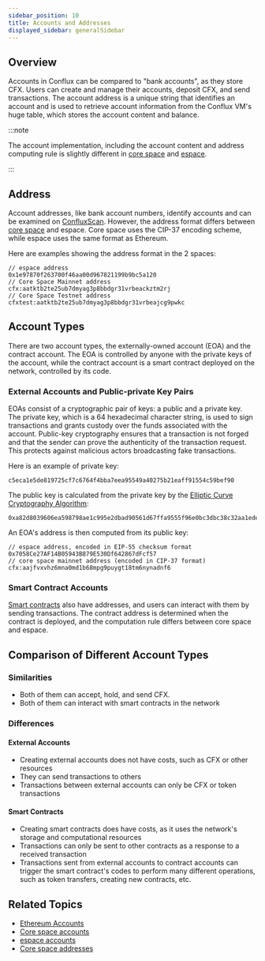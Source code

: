 ```yaml
---
sidebar_position: 10
title: Accounts and Addresses
displayed_sidebar: generalSidebar
---
```


## Overview

Accounts in Conflux can be compared to "bank accounts", as they store CFX. Users can create and manage their accounts, deposit CFX, and send transactions. The account address is a unique string that identifies an account and is used to retrieve account information from the Conflux VM's huge table, which stores the account content and balance. 

:::note

The account implementation, including the account content and address computing rule is slightly different in [core space](../../core/core-space-basics/accounts.md) and [espace](../../espace/build/accounts.md).

:::

## Address

Account addresses, like bank account numbers, identify accounts and can be examined on [ConfluxScan](https://confluxscan.io). However, the address format differs between [core space](../../core/core-space-basics/addresses.md) and espace. Core space uses the CIP-37 encoding scheme, while espace uses the same format as Ethereum.

Here are examples showing the address format in the 2 spaces:

``` 
// espace address
0x1e97870f263700f46aa00d967821199b9bc5a120
// Core Space Mainnet address
cfx:aatktb2te25ub7dmyag3p8bbdgr31vrbeackztm2rj
// Core Space Testnet address
cfxtest:aatktb2te25ub7dmyag3p8bbdgr31vrbeajcg9pwkc
```

## Account Types

There are two account types, the externally-owned account (EOA) and the contract account. The EOA is controlled by anyone with the private keys of the account, while the contract account is a smart contract deployed on the network, controlled by its code.

### External Accounts and Public-private Key Pairs

EOAs consist of a cryptographic pair of keys: a public and a private key. The private key, which is a 64 hexadecimal character string, is used to sign transactions and grants custody over the funds associated with the account. Public-key cryptography ensures that a transaction is not forged and that the sender can prove the authenticity of the transaction request. This protects against malicious actors broadcasting fake transactions.

Here is an example of private key:

```
c5eca1e5de819725cf7c6764f4bba7eea95549a40275b21eaff91554c59bef90
``` 

The public key is calculated from the private key by the [Elliptic Curve Cryptography Algorithm](https://en.wikipedia.org/wiki/Elliptic_Curve_Digital_Signature_Algorithm):

```
0xa82d8039606ea598798ae1c995e2dbad90561d67ffa9555f96e0bc3dbc38c32aa1ede8ab17a137b8515b94b158b49a746c77abc432c2677cb0a6d3240be98872
```

An EOA's address is then computed from its public key:

```
// espace address, encoded in EIP-55 checksum format
0x7058Ce27AF14B05943B879E530Df642867dFcf57
// core space mainnet address (encoded in CIP-37 format)
cfx:aajfvxvhz6mna0md1b68mpg9puygt18tm6nynadnf6
```

### Smart Contract Accounts

[Smart contracts](./contracts.md) also have addresses, and users can interact with them by sending transactions. The contract address is determined when the contract is deployed, and the computation rule differs between core space and espace.

## Comparison of Different Account Types

### Similarities

- Both of them can accept, hold, and send CFX.
- Both of them can interact with smart contracts in the network

### Differences

#### External Accounts

- Creating external accounts does not have costs, such as CFX or other resources
- They can send transactions to others
- Transactions between external accounts can only be CFX or token transactions

#### Smart Contracts

- Creating smart contracts does have costs, as it uses the network's storage and computational resources
- Transactions can only be sent to other contracts as a response to a received transaction
- Transactions sent from external accounts to contract accounts can trigger the smart contract's codes to perform many different operations, such as token transfers, creating new contracts, etc.

## Related Topics

- [Ethereum Accounts](https://ethereum.org/en/developers/docs/accounts/)
- [Core space accounts](../../core/core-space-basics/accounts.md)
- [espace accounts](../../espace/build/accounts.md)
- [Core space addresses](../../core/core-space-basics/addresses.md)
